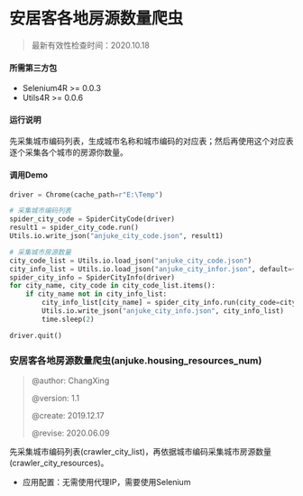 # 安居客各地房源数量爬虫

> 最新有效性检查时间：2020.10.18

#### 所需第三方包

* Selenium4R >= 0.0.3
* Utils4R >= 0.0.6

#### 运行说明

先采集城市编码列表，生成城市名称和城市编码的对应表；然后再使用这个对应表逐个采集各个城市的房源你数量。

#### 调用Demo

```python
driver = Chrome(cache_path=r"E:\Temp")

# 采集城市编码列表
spider_city_code = SpiderCityCode(driver)
result1 = spider_city_code.run()
Utils.io.write_json("anjuke_city_code.json", result1)

# 采集城市房源数量
city_code_list = Utils.io.load_json("anjuke_city_code.json")
city_info_list = Utils.io.load_json("anjuke_city_infor.json", default={})
spider_city_info = SpiderCityInfo(driver)
for city_name, city_code in city_code_list.items():
    if city_name not in city_info_list:
        city_info_list[city_name] = spider_city_info.run(city_code=city_code)
        Utils.io.write_json("anjuke_city_info.json", city_info_list)
        time.sleep(2)

driver.quit()
```



### 安居客各地房源数量爬虫(anjuke.housing_resources_num)

> @author: ChangXing
>
> @version: 1.1
>
> @create: 2019.12.17
>
> @revise: 2020.06.09

先采集城市编码列表(crawler_city_list)，再依据城市编码采集城市房源数量(crawler_city_resources)。

* 应用配置：无需使用代理IP，需要使用Selenium